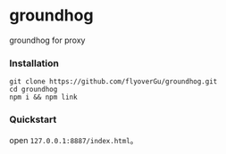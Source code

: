 # groundhog
groundhog for proxy


### Installation
```
git clone https://github.com/flyoverGu/groundhog.git 
cd groundhog 
npm i && npm link
```

### Quickstart
open `127.0.0.1:8887/index.html`。 


